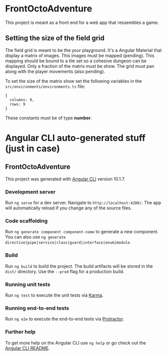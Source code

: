 # FrontOctoAdventure
This project is meant as a front end for a web app that ressembles a game.

## Setting the size of the field grid
The field grid is meant to be the your playground. It's a Angular Material that display a matrix of images. This images must be mapped (pending). This mapping should be bound to a tile set so a cohesive dungeon can be displayed. Only a fraction of the matrix must be show. The grid must pan along with the player movements (also pending).

To set the size of the matrix show set the following variables in the `src/environments/environments.ts` file:
```
{
  columns: 9,
  rows: 9
}
```
These constants must be of type **number**.


# Angular CLI auto-generated stuff (just in case)

## FrontOctoAdventure

This project was generated with [Angular CLI](https://github.com/angular/angular-cli) version 10.1.7.

### Development server

Run `ng serve` for a dev server. Navigate to `http://localhost:4200/`. The app will automatically reload if you change any of the source files.

### Code scaffolding

Run `ng generate component component-name` to generate a new component. You can also use `ng generate directive|pipe|service|class|guard|interface|enum|module`.

### Build

Run `ng build` to build the project. The build artifacts will be stored in the `dist/` directory. Use the `--prod` flag for a production build.

### Running unit tests

Run `ng test` to execute the unit tests via [Karma](https://karma-runner.github.io).

### Running end-to-end tests

Run `ng e2e` to execute the end-to-end tests via [Protractor](http://www.protractortest.org/).

### Further help

To get more help on the Angular CLI use `ng help` or go check out the [Angular CLI README](https://github.com/angular/angular-cli/blob/master/README.md).
